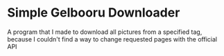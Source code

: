 # Simple Gelbooru Downloader

A program that I made to download all pictures from a specified tag, because I couldn't find a way to change requested pages with the official API

